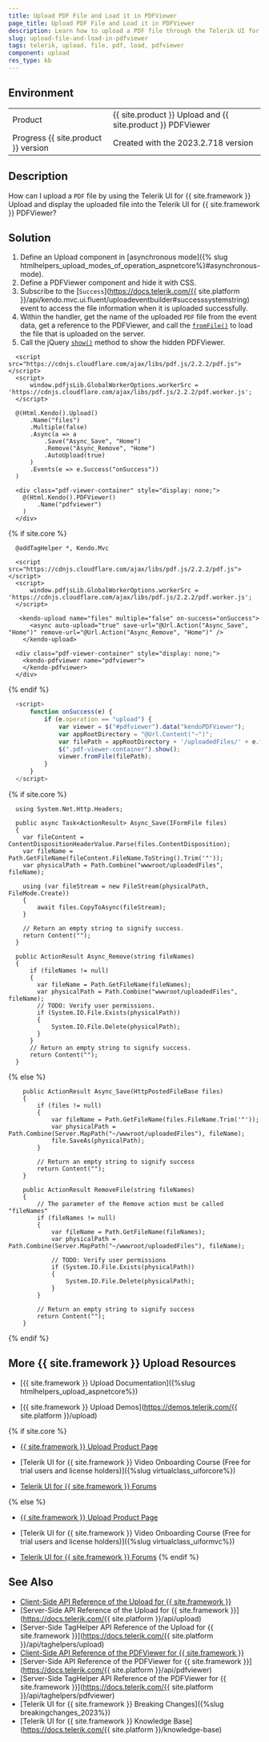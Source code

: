 ```yaml
---
title: Upload PDF File and Load it in PDFViewer
page_title: Upload PDF File and Load it in PDFViewer
description: Learn how to upload a PDF file through the Telerik UI for {{ site.framework }} Upload component and load it into the Telerik UI for {{ site.framework }} PDFViewer component.
slug: upload-file-and-load-in-pdfviewer
tags: telerik, upload, file, pdf, load, pdfviewer
component: upload
res_type: kb
---
```


## Environment

<table>
 <tr>
  <td>Product</td>
  <td>{{ site.product }} Upload and {{ site.product }} PDFViewer</td>
 </tr>
 <tr>
  <td>Progress {{ site.product }} version</td>
  <td>Created with the 2023.2.718 version</td>
 </tr>
</table>

## Description

How can I upload a `PDF` file by using the Telerik UI for {{ site.framework }} Upload and display the uploaded file into the Telerik UI for {{ site.framework }} PDFViewer?

## Solution

1. Define an Upload component in [asynchronous mode]({% slug htmlhelpers_upload_modes_of_operation_aspnetcore%}#asynchronous-mode).
1. Define a PDFViewer component and hide it with CSS.
1. Subscribe to the [`Success`](https://docs.telerik.com/{{ site.platform }}/api/kendo.mvc.ui.fluent/uploadeventbuilder#successsystemstring) event to access the file information when it is uploaded successfully.
1. Within the handler, get the name of the uploaded `PDF` file from the event data, get a reference to the PDFViewer, and call the [`fromFile()`](https://docs.telerik.com/kendo-ui/api/javascript/ui/pdfviewer/methods/fromfile) to load the file that is uploaded on the server.
1. Call the jQuery [`show()`](http://api.jquery.com/show/) method to show the hidden PDFViewer.

```View_HtmlHelper
  <script src="https://cdnjs.cloudflare.com/ajax/libs/pdf.js/2.2.2/pdf.js"></script>
  <script>
      window.pdfjsLib.GlobalWorkerOptions.workerSrc = 'https://cdnjs.cloudflare.com/ajax/libs/pdf.js/2.2.2/pdf.worker.js';
  </script>

  @(Html.Kendo().Upload()
      .Name("files")
      .Multiple(false)
      .Async(a => a
          .Save("Async_Save", "Home")
          .Remove("Async_Remove", "Home")
          .AutoUpload(true)
      )
      .Events(e => e.Success("onSuccess"))
  )

  <div class="pdf-viewer-container" style="display: none;">
    @(Html.Kendo().PDFViewer()
        .Name("pdfviewer")
    )
  </div>
```
{% if site.core %}
```View_TagHelper
  @addTagHelper *, Kendo.Mvc

  <script src="https://cdnjs.cloudflare.com/ajax/libs/pdf.js/2.2.2/pdf.js"></script>
  <script>
      window.pdfjsLib.GlobalWorkerOptions.workerSrc = 'https://cdnjs.cloudflare.com/ajax/libs/pdf.js/2.2.2/pdf.worker.js';
  </script>

   <kendo-upload name="files" multiple="false" on-success="onSuccess">
      <async auto-upload="true" save-url="@Url.Action("Async_Save", "Home")" remove-url="@Url.Action("Async_Remove", "Home")" />
    </kendo-upload>

  <div class="pdf-viewer-container" style="display: none;">
    <kendo-pdfviewer name="pdfviewer">
    </kendo-pdfviewer>
  </div>
```
{% endif %}
```Script.js
  <script>
      function onSuccess(e) {
          if (e.operation == "upload") {
              var viewer = $("#pdfviewer").data("kendoPDFViewer");
              var appRootDirectory = "@Url.Content("~")";
              var filePath = appRootDirectory + '/uploadedFiles/' + e.files[0].name;
              $(".pdf-viewer-container").show();
              viewer.fromFile(filePath);
          }
      }
  </script> 
```
{% if site.core %}
```HomeController
  using System.Net.Http.Headers;

  public async Task<ActionResult> Async_Save(IFormFile files)
  {
    var fileContent = ContentDispositionHeaderValue.Parse(files.ContentDisposition);
    var fileName = Path.GetFileName(fileContent.FileName.ToString().Trim('"'));
    var physicalPath = Path.Combine("wwwroot/uploadedFiles", fileName);

    using (var fileStream = new FileStream(physicalPath, FileMode.Create))
    {
        await files.CopyToAsync(fileStream);
    }

    // Return an empty string to signify success.
    return Content("");
  }

  public ActionResult Async_Remove(string fileNames)
  {
      if (fileNames != null)
      {
        var fileName = Path.GetFileName(fileNames);
        var physicalPath = Path.Combine("wwwroot/uploadedFiles", fileName);
        // TODO: Verify user permissions.
        if (System.IO.File.Exists(physicalPath))
        {
            System.IO.File.Delete(physicalPath);
        }
      }
      // Return an empty string to signify success.
      return Content("");
  }
```
{% else %}
```HomeController
    public ActionResult Async_Save(HttpPostedFileBase files)
    {
        if (files != null)
        {
            var fileName = Path.GetFileName(files.FileName.Trim('"'));
            var physicalPath = Path.Combine(Server.MapPath("~/wwwroot/uploadedFiles"), fileName);
            file.SaveAs(physicalPath);
        }

        // Return an empty string to signify success
        return Content("");
    }

    public ActionResult RemoveFile(string fileNames)
    {
        // The parameter of the Remove action must be called "fileNames"
        if (fileNames != null)
        {
            var fileName = Path.GetFileName(fileNames);
            var physicalPath = Path.Combine(Server.MapPath("~/wwwroot/uploadedFiles"), fileName);

            // TODO: Verify user permissions
            if (System.IO.File.Exists(physicalPath))
            {
                System.IO.File.Delete(physicalPath);
            }
        }

        // Return an empty string to signify success
        return Content("");
    }
```
{% endif %}

## More {{ site.framework }} Upload Resources

* [{{ site.framework }} Upload Documentation]({%slug htmlhelpers_upload_aspnetcore%})

* [{{ site.framework }} Upload Demos](https://demos.telerik.com/{{ site.platform }}/upload)

{% if site.core %}
* [{{ site.framework }} Upload Product Page](https://www.telerik.com/aspnet-core-ui/upload)

* [Telerik UI for {{ site.framework }} Video Onboarding Course (Free for trial users and license holders)]({%slug virtualclass_uiforcore%})

* [Telerik UI for {{ site.framework }} Forums](https://www.telerik.com/forums/aspnet-core-ui)

{% else %}
* [{{ site.framework }} Upload Product Page](https://www.telerik.com/aspnet-mvc/upload)

* [Telerik UI for {{ site.framework }} Video Onboarding Course (Free for trial users and license holders)]({%slug virtualclass_uiformvc%})

* [Telerik UI for {{ site.framework }} Forums](https://www.telerik.com/forums/aspnet-mvc)
{% endif %}

## See Also

* [Client-Side API Reference of the Upload for {{ site.framework }}](https://docs.telerik.com/kendo-ui/api/javascript/ui/upload)
* [Server-Side API Reference of the Upload for {{ site.framework }}](https://docs.telerik.com/{{ site.platform }}/api/upload)
* [Server-Side TagHelper API Reference of the Upload for {{ site.framework }}](https://docs.telerik.com/{{ site.platform }}/api/taghelpers/upload)
* [Client-Side API Reference of the PDFViewer for {{ site.framework }}](https://docs.telerik.com/kendo-ui/api/javascript/ui/pdfviewer)
* [Server-Side API Reference of the PDFViewer for {{ site.framework }}](https://docs.telerik.com/{{ site.platform }}/api/pdfviewer)
* [Server-Side TagHelper API Reference of the PDFViewer for {{ site.framework }}](https://docs.telerik.com/{{ site.platform }}/api/taghelpers/pdfviewer)
* [Telerik UI for {{ site.framework }} Breaking Changes]({%slug breakingchanges_2023%})
* [Telerik UI for {{ site.framework }} Knowledge Base](https://docs.telerik.com/{{ site.platform }}/knowledge-base)
